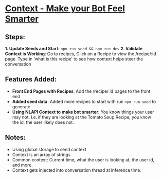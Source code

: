 # [Context - Make your Bot Feel Smarter]()

## Steps:

**1. Update Seeds and Start**: `npm run seed && npm run dev`
**2. Validate Context is Working**: Go to recipes, Click on a Recipe to view the /recipe/:id page. Type in 'what is this recipe' to see how context helps steer the conversation

## Features Added:

- **Front End Pages with Recipes**: Add the /recipe/:id pages to the front end
- **Added seed data**: Added more recipes to start with run `npm run seed` to generate
- **Using NLAPI Context to make bot smarter**: You know things your user may not. I.e. if they are looking at the Tomato Soup Recipe, you know the id, the user likely does not.

## Notes:
-  Using global storage to send context
- Context is an array of strings
- Common context: Current time, what the user is looking at, the user id, and more.
- Context gets injected into conversation thread at inference time.
